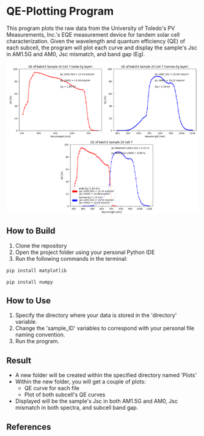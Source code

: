 # QE-Plotting Program
 This program plots the raw data from the University of Toledo's PV Measurements, Inc.'s EQE measurement device for tandem solar cell characterization. Given the wavelength and quantum efficiency (QE) of each subcell, the program will plot each curve and display the sample's Jsc in AM1.5G and AM0, Jsc mismatch, and band gap (Eg). 

![QE Example Plot](https://github.com/KhoaWeston/QE-Plotting-Program/blob/master/QE%20Example%20Plots.png)



## How to Build
1. Clone the repository
2. Open the project folder using your personal Python IDE
3. Run the following commands in the terminal:
```
pip install matplotlib
```
```
pip install numpy
```

## How to Use
1. Specify the directory where your data is stored in the 'directory' variable.
2. Change the 'sample_ID' variables to correspond with your personal file naming convention.
3. Run the program.

## Result
- A new folder will be created within the specified directory named 'Plots'
- Within the new folder, you will get a couple of plots:
  * QE curve for each file
  * Plot of both subcell's QE curves
- Displayed will be the sample's Jsc in both AM1.5G and AM0, Jsc mismatch in both spectra, and subcell band gap. 

## References
